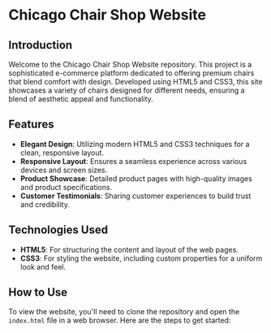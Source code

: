 # Chicago Chair Shop Website

## Introduction
Welcome to the Chicago Chair Shop Website repository. This project is a sophisticated e-commerce platform dedicated to offering premium chairs that blend comfort with design. Developed using HTML5 and CSS3, this site showcases a variety of chairs designed for different needs, ensuring a blend of aesthetic appeal and functionality.

## Features
- **Elegant Design**: Utilizing modern HTML5 and CSS3 techniques for a clean, responsive layout.
- **Responsive Layout**: Ensures a seamless experience across various devices and screen sizes.
- **Product Showcase**: Detailed product pages with high-quality images and product specifications.
- **Customer Testimonials**: Sharing customer experiences to build trust and credibility.

## Technologies Used
- **HTML5**: For structuring the content and layout of the web pages.
- **CSS3**: For styling the website, including custom properties for a uniform look and feel.

## How to Use
To view the website, you'll need to clone the repository and open the `index.html` file in a web browser. Here are the steps to get started:
